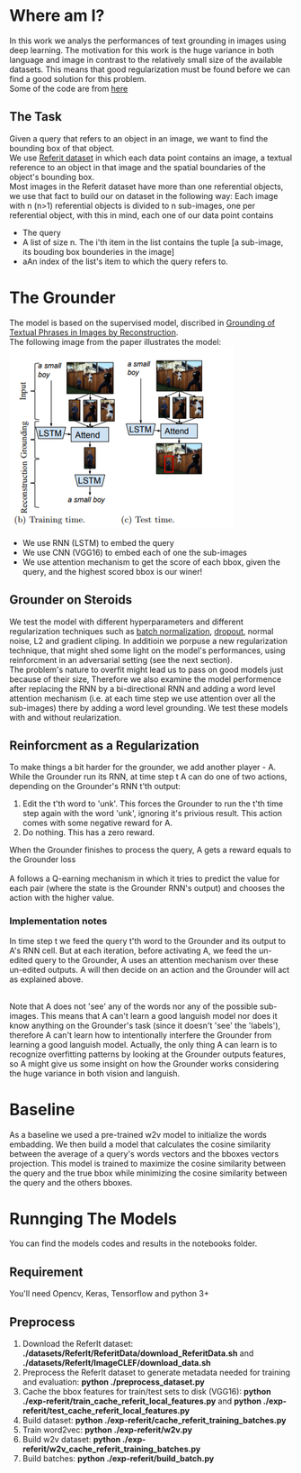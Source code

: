 # Where am I?

In this work we analys the performances of text grounding in images using deep learning. The motivation for this work is the huge variance in both language and image in contrast to the relatively small size of the available datasets. This means that good regularization must be found before we can find a good solution for this problem.<br>
Some of the code are from [here](https://github.com/andrewliao11/Natural-Language-Object-Retrieval-tensorflow)

## The Task

Given a query that refers to an object in an image, we want to find the bounding box of that object.<br>
We use [Referit dataset](http://tamaraberg.com/referitgame/) in which each data point contains an image, a textual reference to an object in that image and the spatial boundaries of the object's bounding box.<br>
Most images in the Referit dataset have more than one referential objects, we use that fact to build our on dataset in the following way: Each image with n (n>1) referential objects is divided to n sub-images, one per referential object, with this in mind, each one of our data point contains
<ul>
<li>The query</li>
<li>A list of size n. The i'th item in the list contains the tuple [a sub-image, its bouding box bounderies in the image]</li>
<li>aAn index of the list's item to which the query refers to.</li>
</ul>

# The Grounder
The model is based on the supervised model, discribed in [Grounding of Textual Phrases in Images by
Reconstruction](https://arxiv.org/pdf/1511.03745.pdf).<br> 
The following image from the paper illustrates the model:<br>
![ill](./images/base_model.png)
<ul>
<li>We use RNN (LSTM) to embed the query</li>
<li>We use CNN (VGG16) to embed each of one the sub-images</li>
<li>We use attention mechanism to get the score of each bbox, given the query, and the highest scored bbox is our winer! </li> 
</ul>

## Grounder on Steroids 

We test the model with different hyperparameters and different regularization techniques such as [batch normalization](https://arxiv.org/abs/1502.03167), [dropout](https://arxiv.org/pdf/1207.0580.pdf), normal noise, L2 and gradient cliping. In additioin we porpuse a new regularization technique, that might shed some light on the model's performances, using reinforcment in an adversarial setting (see the next section).<br>
The problem's nature to overfit might lead us to pass on good models just because of their size, Therefore we also examine the model performence after replacing the RNN by a bi-directional RNN and adding a word level attention mechanism (i.e. at each time step we use attention over all the sub-images) there by adding a word level grounding. We test these models with and without reularization.

## Reinforcment  as a Regularization

To make things a bit harder for the grounder, we add another player - A. While the Grounder run its RNN, at time step t A can do one of two actions, depending on the Grounder's RNN t'th output:
<ol> 
<li>Edit the t'th word to 'unk'. This forces the Grounder to run the t'th time step again with the word 'unk', ignoring it's privious result. This action comes with some negative reward for A.</li>
<li> Do nothing. This has a zero reward.
</ol>
When the Grounder finishes to process the query, A gets a reward equals to the Grounder loss<br><br>
A follows a Q-earning mechanism in which it tries to predict the value for each <state, action> pair (where the state is the Grounder RNN's output) and chooses the action with the higher value. 

###  Implementation notes

In time step t we feed the query t'th word to the Grounder and its output to A's RNN cell. But at each iteration, before activating A, we feed the un-edited query to the Grounder, A uses an attention mechanism over these un-edited outputs. A will then decide on an action and the Grounder will act as explained above.<br><br>

Note that A does not 'see' any of the words nor any of the possible sub-images. This means that A can't learn a good languish model nor does it know anything on the Grounder's task (since it doesn't 'see' the 'labels'), therefore A can't learn how to intentionally interfere the Grounder from learning a good languish model. Actually, the only thing A can learn is to recognize overfitting patterns by looking at the Grounder outputs features, so A might give us some insight on how the Grounder works considering the huge variance in both vision and languish.

# Baseline

As a baseline we used a pre-trained w2v model to initialize the words embadding. We then build a model that calculates the cosine similarity between the average of a query's words vectors and the bboxes vectors projection. This model is trained to maximize the cosine similarity between the query and the true bbox while minimizing the cosine similarity between the query and the others bboxes.

# Runnging The Models

You can find the models codes and results in the notebooks folder.

## Requirement

You'll need Opencv, Keras, Tensorflow and python 3+  

## Preprocess

1. Download the ReferIt dataset: <b>./datasets/ReferIt/ReferitData/download_ReferitData.sh</b> and <b>./datasets/ReferIt/ImageCLEF/download_data.sh</b>
2. Preprocess the ReferIt dataset to generate metadata needed for training and evaluation: <b>python ./preprocess_dataset.py</b>
3. Cache the bbox features for train/test sets to disk (VGG16): <b>python ./exp-referit/train_cache_referit_local_features.py</b> and <b>python ./exp-referit/test_cache_referit_local_features.py</b>
4. Build dataset: <b>python ./exp-referit/cache_referit_training_batches.py</b>
5. Train word2vec: <b>python ./exp-referit/w2v.py</b>
6. Build w2v dataset: <b>python ./exp-referit/w2v_cache_referit_training_batches.py</b>
7. Build batches: <b>python ./exp-referit/build_batch.py
